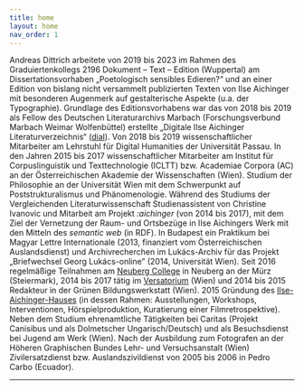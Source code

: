 ```yaml
---
title: home
layout: home
nav_order: 1
---
```


Andreas Dittrich arbeitete von 2019 bis 2023 im Rahmen des Graduiertenkollegs 2196 Dokument – Text – Edition (Wuppertal) am Dissertationsvorhaben „Poetologisch sensibles Edieren?“ und an einer Edition von bislang nicht versammelt publizierten Texten von Ilse Aichinger mit besonderen Augenmerk auf gestalterische Aspekte (u.a. der Typographie). Grundlage des Editionsvorhabens war das von 2018 bis 2019 als Fellow des Deutschen Literaturarchivs Marbach (Forschungsverbund Marbach Weimar Wolfenbüttel) erstellte „Digitale Ilse Aichinger Literaturverzeichnis“ ([dial]). Von 2018 bis 2019 wissenschaftlicher Mitarbeiter am Lehrstuhl für Digital Humanities der Universität Passau. In den Jahren 2015 bis 2017 wissenschaftlicher Mitarbeiter am Institut für Corpuslinguistik und Texttechnologie (ICLTT) bzw. Academiae Corpora (AC) an der Österreichischen Akademie der Wissenschaften (Wien). Studium der Philosophie an der Universität Wien mit dem Schwerpunkt auf Poststrukturalismus und Phänomenologie. Während des Studiums der Vergleichenden Literaturwissenschaft Studienassistent von Christine Ivanovic und Mitarbeit am Projekt *:aichinger* (von 2014 bis 2017), mit dem Ziel der Vernetzung der Raum- und Ortsbezüge in Ilse Aichingers Werk mit den Mitteln des *semantic web* (in RDF). In Budapest ein Praktikum bei Magyar Lettre Internationale (2013, finanziert vom Österreichischen Auslandsdienst) und Archivrecherchen im Lukács-Archiv für das Projekt „Briefwechsel Georg Lukács-online” (2014, Universität Wien). Seit 2016 regelmäßige Teilnahmen am [Neuberg College] in Neuberg an der Mürz (Steiermark), 2014 bis 2017 tätig im [Versatorium] (Wien) und 2014 bis 2015 Redakteur in der Grünen Bildungswerkstatt (Wien). 2015 Gründung des [Ilse-Aichinger-Hauses] (in dessen Rahmen: Ausstellungen, Workshops, Interventionen, Hörspielproduktion, Kuratierung einer Filmretrospektive). Neben dem Studium ehrenamtliche Tätigkeiten bei Caritas (Projekt Canisibus und als Dolmetscher Ungarisch/Deutsch) und als Besuchsdienst bei Jugend am Werk (Wien). Nach der Ausbildung zum Fotografen an der Höheren Graphischen Bundes Lehr- und Versuchsanstalt (Wien) Zivilersatzdienst bzw. Auslandszivildienst von 2005 bis 2006 in Pedro Carbo (Ecuador).

---

[dial]: http://dial.aichingerhaus.at
[Neuberg College]: https://neubergcollege.org/
[Versatorium]: https://versatorium.at/
[Ilse-Aichinger-Hauses]: http://www.aichingerhaus.at
